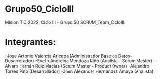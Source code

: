# Grupo50_CicloIII
Mision TIC 2022, Ciclo III - Grupo 50
SCRUM_Team_CicloIII.
# Integrantes:
-Jose Antonio Valencia Aricapa (Administrador Base de Datos-Desarrollador)
-Evelin Andreina Mendoza Niño (Analista - Scrum Master)
-Alvaro Hernán Ruiz Macías (Scrum Master - Product Owner)
-Alejandro Torres Pino (Desarrollador)
-Jhon Alexander Hernández Amaya (Analista)
